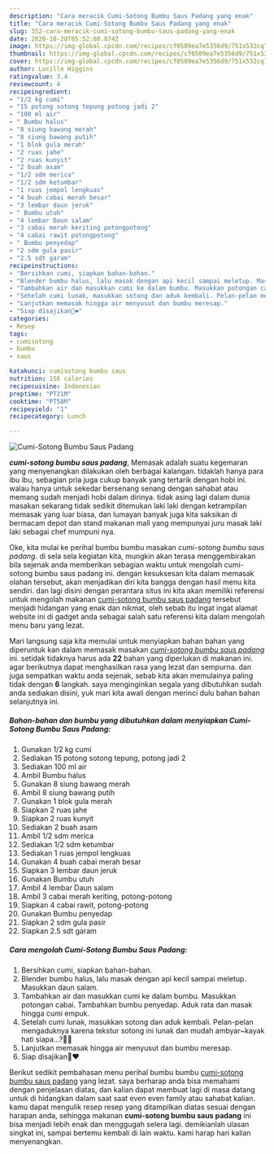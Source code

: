 ```yaml
---
description: "Cara meracik Cumi-Sotong Bumbu Saus Padang yang enak"
title: "Cara meracik Cumi-Sotong Bumbu Saus Padang yang enak"
slug: 352-cara-meracik-cumi-sotong-bumbu-saus-padang-yang-enak
date: 2020-10-28T05:52:08.874Z
image: https://img-global.cpcdn.com/recipes/cf0509ea7e5356d9/751x532cq70/cumi-sotong-bumbu-saus-padang-foto-resep-utama.jpg
thumbnail: https://img-global.cpcdn.com/recipes/cf0509ea7e5356d9/751x532cq70/cumi-sotong-bumbu-saus-padang-foto-resep-utama.jpg
cover: https://img-global.cpcdn.com/recipes/cf0509ea7e5356d9/751x532cq70/cumi-sotong-bumbu-saus-padang-foto-resep-utama.jpg
author: Lucille Higgins
ratingvalue: 3.4
reviewcount: 4
recipeingredient:
- "1/2 kg cumi"
- "15 potong sotong tepung potong jadi 2"
- "100 ml air"
- " Bumbu halus"
- "8 siung bawang merah"
- "8 siung bawang putih"
- "1 blok gula merah"
- "2 ruas jahe"
- "2 ruas kunyit"
- "2 buah asam"
- "1/2 sdm merica"
- "1/2 sdm ketumbar"
- "1 ruas jempol lengkuas"
- "4 buah cabai merah besar"
- "3 lembar daun jeruk"
- " Bumbu utuh"
- "4 lembar Daun salam"
- "3 cabai merah keriting potongpotong"
- "4 cabai rawit potongpotong"
- " Bumbu penyedap"
- "2 sdm gula pasir"
- "2.5 sdt garam"
recipeinstructions:
- "Bersihkan cumi, siapkan bahan-bahan."
- "Blender bumbu halus, lalu masak dengan api kecil sampai meletup. Masukkan daun salam."
- "Tambahkan air dan masukkan cumi ke dalam bumbu. Masukkan potongan cabai. Tambahkan bumbu penyedap. Aduk rata dan masak hingga cumi empuk."
- "Setelah cumi lunak, masukkan sotong dan aduk kembali. Pelan-pelan mengaduknya karena tekstur sotong ini lunak dan mudah ambyar~kayak hati siapa...?🙋‍♀️"
- "Lanjutkan memasak hingga air menyusut dan bumbu meresap."
- "Siap disajikan🦑❤️"
categories:
- Resep
tags:
- cumisotong
- bumbu
- saus

katakunci: cumisotong bumbu saus 
nutrition: 156 calories
recipecuisine: Indonesian
preptime: "PT21M"
cooktime: "PT58M"
recipeyield: "1"
recipecategory: Lunch

---
```



![Cumi-Sotong Bumbu Saus Padang](https://img-global.cpcdn.com/recipes/cf0509ea7e5356d9/751x532cq70/cumi-sotong-bumbu-saus-padang-foto-resep-utama.jpg)

<b><i>cumi-sotong bumbu saus padang</i></b>, Memasak adalah suatu kegemaran yang menyenangkan dilakukan oleh berbagai kalangan. tidaklah hanya para ibu ibu, sebagian pria juga cukup banyak yang tertarik dengan hobi ini. walau hanya untuk sekedar bersenang senang dengan sahabat atau memang sudah menjadi hobi dalam dirinya. tidak asing lagi dalam dunia masakan sekarang tidak sedikit ditemukan laki laki dengan ketrampilan memasak yang luar biasa, dan lumayan banyak juga kita saksikan di bermacam depot dan stand makanan mall yang mempunyai juru masak laki laki sebagai chef mumpuni nya.



Oke, kita mulai ke perihal bumbu bumbu masakan <i>cumi-sotong bumbu saus padang</i>. di sela sela kegiatan kita, mungkin akan terasa menggembirakan bila sejenak anda memberikan sebagian waktu untuk mengolah cumi-sotong bumbu saus padang ini. dengan kesuksesan kita dalam memasak olahan tersebut, akan menjadikan diri kita bangga dengan hasil menu kita sendiri. dan lagi disini dengan perantara situs ini kita akan memiliki referensi untuk mengolah makanan <u>cumi-sotong bumbu saus padang</u> tersebut menjadi hidangan yang enak dan nikmat, oleh sebab itu ingat ingat alamat website ini di gadget anda sebagai salah satu referensi kita dalam mengolah menu baru yang lezat.


Mari langsung saja kita memulai untuk menyiapkan bahan bahan yang diperuntuk kan dalam memasak masakan <u><i>cumi-sotong bumbu saus padang</i></u> ini. setidak tidaknya harus ada <b>22</b> bahan yang diperlukan di makanan ini. agar berikutnya dapat menghasilkan rasa yang lezat dan sempurna. dan juga sempatkan waktu anda sejenak, sebab kita akan memulainya paling tidak dengan <b>6</b> langkah. saya menginginkan segala yang dibutuhkan sudah anda sediakan disini, yuk mari kita awali dengan merinci dulu bahan bahan selanjutnya ini.

<!--inarticleads1-->

##### Bahan-bahan dan bumbu yang dibutuhkan dalam menyiapkan Cumi-Sotong Bumbu Saus Padang:

1. Gunakan 1/2 kg cumi
1. Sediakan 15 potong sotong tepung, potong jadi 2
1. Sediakan 100 ml air
1. Ambil  Bumbu halus
1. Gunakan 8 siung bawang merah
1. Ambil 8 siung bawang putih
1. Gunakan 1 blok gula merah
1. Siapkan 2 ruas jahe
1. Siapkan 2 ruas kunyit
1. Sediakan 2 buah asam
1. Ambil 1/2 sdm merica
1. Sediakan 1/2 sdm ketumbar
1. Sediakan 1 ruas jempol lengkuas
1. Gunakan 4 buah cabai merah besar
1. Siapkan 3 lembar daun jeruk
1. Gunakan  Bumbu utuh
1. Ambil 4 lembar Daun salam
1. Ambil 3 cabai merah keriting, potong-potong
1. Siapkan 4 cabai rawit, potong-potong
1. Gunakan  Bumbu penyedap
1. Siapkan 2 sdm gula pasir
1. Siapkan 2.5 sdt garam




<!--inarticleads2-->

##### Cara mengolah Cumi-Sotong Bumbu Saus Padang:

1. Bersihkan cumi, siapkan bahan-bahan.
1. Blender bumbu halus, lalu masak dengan api kecil sampai meletup. Masukkan daun salam.
1. Tambahkan air dan masukkan cumi ke dalam bumbu. Masukkan potongan cabai. Tambahkan bumbu penyedap. Aduk rata dan masak hingga cumi empuk.
1. Setelah cumi lunak, masukkan sotong dan aduk kembali. Pelan-pelan mengaduknya karena tekstur sotong ini lunak dan mudah ambyar~kayak hati siapa...?🙋‍♀️
1. Lanjutkan memasak hingga air menyusut dan bumbu meresap.
1. Siap disajikan🦑❤️




Berikut sedikit pembahasan menu perihal bumbu bumbu <u>cumi-sotong bumbu saus padang</u> yang lezat. saya berharap anda bisa memahami dengan penjelasan diatas, dan kalian dapat membuat lagi di masa datang untuk di hidangkan dalam saat saat even even family atau sahabat kalian. kamu dapat mengulik resep resep yang ditampilkan diatas sesuai dengan harapan anda, sehingga makanan <b>cumi-sotong bumbu saus padang</b> ini bisa menjadi lebih enak dan menggugah selera lagi. demikianlah ulasan singkat ini, sampai bertemu kembali di lain waktu. kami harap hari kalian menyenangkan.
